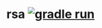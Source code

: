 # rsa [![gradle run](https://github.com/corite/rsa/actions/workflows/gradle-run.yml/badge.svg)](https://github.com/corite/rsa/actions/workflows/gradle-run.yml)

